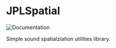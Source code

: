 # JPLSpatial

![Documentation](https://github.com/Jaytheway/JPLSpatial/actions/workflows/doxygen.yml/badge.svg?branch=main)

 Simple sound spatialziation utilities library.

